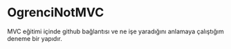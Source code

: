 # OgrenciNotMVC
MVC eğitimi içinde github bağlantısı ve ne işe yaradığını anlamaya çalıştığım deneme bir yapıdır.
